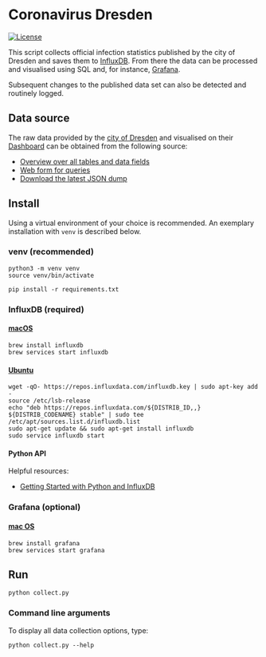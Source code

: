 # Coronavirus Dresden

[![License](https://img.shields.io/github/license/jdieg0/coronavirus-dresden)](https://github.com/jdieg0/coronavirus-dresden/blob/main/LICENSE)

This script collects official infection statistics published by the city of Dresden and saves them to [InfluxDB](https://www.influxdata.com/products/influxdb-overview/). From there the data can be processed and visualised using SQL and, for instance, [Grafana](https://grafana.com/docs/grafana/latest/datasources/influxdb/).

Subsequent changes to the published data set can also be detected and routinely logged.

## Data source

The raw data provided by the [city of Dresden](https://www.dresden.de/de/leben/gesundheit/hygiene/infektionsschutz/corona.php) and visualised on their [Dashboard](https://stva-dd.maps.arcgis.com/apps/opsdashboard/index.html#/3eef863531024aa4ad0c4ac94adc58e0) can be obtained from the following source:

- [Overview over all tables and data fields](https://services.arcgis.com/ORpvigFPJUhb8RDF/ArcGIS/rest/services/corona_DD_7_Sicht/FeatureServer/layers)
- [Web form for queries](https://services.arcgis.com/ORpvigFPJUhb8RDF/ArcGIS/rest/services/corona_DD_7_Sicht/FeatureServer/query)
- [Download the latest JSON dump](https://services.arcgis.com/ORpvigFPJUhb8RDF/arcgis/rest/services/corona_DD_7_Sicht/FeatureServer/0/query?f=json&where=ObjectId>=0&outFields=*)

## Install

Using a virtual environment of your choice is recommended. An exemplary installation with ```venv``` is described below.

### venv (recommended)

	python3 -m venv venv
	source venv/bin/activate

    pip install -r requirements.txt

### InfluxDB (required)

#### [macOS](https://docs.influxdata.com/influxdb/v1.8/introduction/install/)

	brew install influxdb
	brew services start influxdb

#### [Ubuntu](https://docs.influxdata.com/influxdb/v1.8/introduction/install/)

    wget -qO- https://repos.influxdata.com/influxdb.key | sudo apt-key add -
    source /etc/lsb-release
    echo "deb https://repos.influxdata.com/${DISTRIB_ID,,} ${DISTRIB_CODENAME} stable" | sudo tee /etc/apt/sources.list.d/influxdb.list
    sudo apt-get update && sudo apt-get install influxdb
    sudo service influxdb start

#### Python API

Helpful resources:

- [Getting Started with Python and InfluxDB](https://www.influxdata.com/blog/getting-started-python-influxdb/)

### Grafana (optional)

#### [mac OS](https://grafana.com/docs/grafana/latest/installation/mac/)

    brew install grafana
    brew services start grafana

## Run

    python collect.py

### Command line arguments

To display all data collection options, type:

    python collect.py --help
